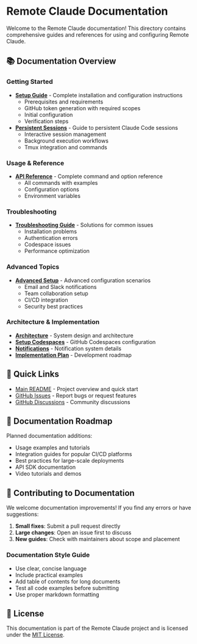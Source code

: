 # Remote Claude Documentation

Welcome to the Remote Claude documentation! This directory contains comprehensive guides and references for using and configuring Remote Claude.

## 📚 Documentation Overview

### Getting Started
- **[Setup Guide](./setup-guide.md)** - Complete installation and configuration instructions
  - Prerequisites and requirements
  - GitHub token generation with required scopes
  - Initial configuration
  - Verification steps
- **[Persistent Sessions](./persistent-sessions.md)** - Guide to persistent Claude Code sessions
  - Interactive session management
  - Background execution workflows
  - Tmux integration and commands

### Usage & Reference
- **[API Reference](./api-reference.md)** - Complete command and option reference
  - All commands with examples
  - Configuration options
  - Environment variables

### Troubleshooting
- **[Troubleshooting Guide](./troubleshooting.md)** - Solutions for common issues
  - Installation problems
  - Authentication errors
  - Codespace issues
  - Performance optimization

### Advanced Topics
- **[Advanced Setup](./advanced-setup.md)** - Advanced configuration scenarios
  - Email and Slack notifications
  - Team collaboration setup
  - CI/CD integration
  - Security best practices

### Architecture & Implementation
- **[Architecture](./architecture.md)** - System design and architecture
- **[Setup Codespaces](./setup-codespaces.md)** - GitHub Codespaces configuration
- **[Notifications](./notifications.md)** - Notification system details
- **[Implementation Plan](./implementation-plan.md)** - Development roadmap

## 🚀 Quick Links

- [Main README](../README.md) - Project overview and quick start
- [GitHub Issues](https://github.com/l2succes/remote-claude/issues) - Report bugs or request features
- [GitHub Discussions](https://github.com/l2succes/remote-claude/discussions) - Community discussions

## 📖 Documentation Roadmap

Planned documentation additions:
- Usage examples and tutorials
- Integration guides for popular CI/CD platforms
- Best practices for large-scale deployments
- API SDK documentation
- Video tutorials and demos

## 🤝 Contributing to Documentation

We welcome documentation improvements! If you find any errors or have suggestions:

1. **Small fixes**: Submit a pull request directly
2. **Large changes**: Open an issue first to discuss
3. **New guides**: Check with maintainers about scope and placement

### Documentation Style Guide

- Use clear, concise language
- Include practical examples
- Add table of contents for long documents
- Test all code examples before submitting
- Use proper markdown formatting

## 📄 License

This documentation is part of the Remote Claude project and is licensed under the [MIT License](../LICENSE).